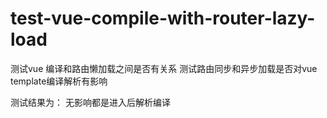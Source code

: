 # test-vue-compile-with-router-lazy-load
测试vue 编译和路由懒加载之间是否有关系
测试路由同步和异步加载是否对vue template编译解析有影响

测试结果为： 无影响都是进入后解析编译
